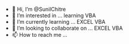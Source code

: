 - 👋 Hi, I’m @SunilChitre
- 👀 I’m interested in ... learning VBA
- 🌱 I’m currently learning ... EXCEL VBA 
- 💞️ I’m looking to collaborate on ... EXCEL VBA 
- 📫 How to reach me ...

<!---
SunilChitre/SunilChitre is a ✨ special ✨ repository because its `README.md` (this file) appears on your GitHub profile.
You can click the Preview link to take a look at your changes.
--->
